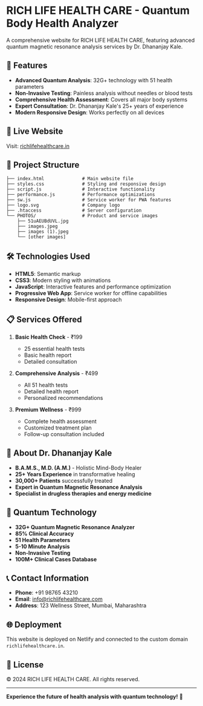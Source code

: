# RICH LIFE HEALTH CARE - Quantum Body Health Analyzer

A comprehensive website for RICH LIFE HEALTH CARE, featuring advanced quantum magnetic resonance analysis services by Dr. Dhananjay Kale.

## 🌟 Features

- **Advanced Quantum Analysis**: 32G+ technology with 51 health parameters
- **Non-Invasive Testing**: Painless analysis without needles or blood tests
- **Comprehensive Health Assessment**: Covers all major body systems
- **Expert Consultation**: Dr. Dhananjay Kale's 25+ years of experience
- **Modern Responsive Design**: Works perfectly on all devices

## 🚀 Live Website

Visit: [richlifehealthcare.in](https://richlifehealthcare.in)

## 📁 Project Structure

```
├── index.html              # Main website file
├── styles.css              # Styling and responsive design
├── script.js               # Interactive functionality
├── performance.js          # Performance optimizations
├── sw.js                   # Service worker for PWA features
├── logo.svg                # Company logo
├── .htaccess               # Server configuration
└── PHOTOS/                 # Product and service images
    ├── 51uAEUBdUVL.jpg
    ├── images.jpeg
    ├── images (1).jpeg
    └── [other images]
```

## 🛠️ Technologies Used

- **HTML5**: Semantic markup
- **CSS3**: Modern styling with animations
- **JavaScript**: Interactive features and performance optimization
- **Progressive Web App**: Service worker for offline capabilities
- **Responsive Design**: Mobile-first approach

## 📋 Services Offered

1. **Basic Health Check** - ₹199
   - 25 essential health tests
   - Basic health report
   - Detailed consultation

2. **Comprehensive Analysis** - ₹499
   - All 51 health tests
   - Detailed health report
   - Personalized recommendations

3. **Premium Wellness** - ₹999
   - Complete health assessment
   - Customized treatment plan
   - Follow-up consultation included

## 🏥 About Dr. Dhananjay Kale

- **B.A.M.S., M.D. (A.M.)** - Holistic Mind-Body Healer
- **25+ Years Experience** in transformative healing
- **30,000+ Patients** successfully treated
- **Expert in Quantum Magnetic Resonance Analysis**
- **Specialist in drugless therapies and energy medicine**

## 🔬 Quantum Technology

- **32G+ Quantum Magnetic Resonance Analyzer**
- **85% Clinical Accuracy**
- **51 Health Parameters**
- **5-10 Minute Analysis**
- **Non-Invasive Testing**
- **100M+ Clinical Cases Database**

## 📞 Contact Information

- **Phone**: +91 98765 43210
- **Email**: info@richlifehealthcare.com
- **Address**: 123 Wellness Street, Mumbai, Maharashtra

## 🌐 Deployment

This website is deployed on Netlify and connected to the custom domain `richlifehealthcare.in`.

## 📄 License

© 2024 RICH LIFE HEALTH CARE. All rights reserved.

---

**Experience the future of health analysis with quantum technology!** 🚀 